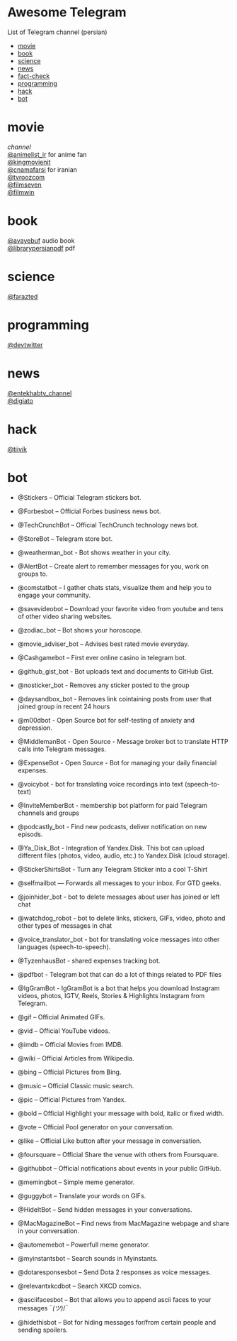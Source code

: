 
# Awesome Telegram
List of Telegram channel  (persian)
+ [movie](#movie)
+ [book](#book)
+ [science](#science)
+ [news](#news)
+ [fact-check](#fact-check)
+ [programming](#programming) 
+ [hack](#hack)
+ [bot](#bot)

# movie 
 _channel_  
[@animelist_ir](https://t.me/animelist_ir) for anime fan   
[@kingmovienit](https://t.me/kingmovienit)  
[@cnamafarsi](https://t.me/cnamafarsi) for iranian  
[@tvroozcom](https://t.me/tvroozcom)  
[@filmseven](https://t.me/filmseven)  
[@filmwin](https://t.me/filmwin)  
# book
[@avayebuf](https://t.me/AVAYEBUF) audio book  
[@librarypersianpdf](https://t.me/librarypersianpdf) pdf  
# science
[@farazted](https://t.me/farazted)
# programming
[@devtwitter](https://t.me/devtwitter)
# news
[@entekhabtv_channel](https://t.me/entekhabtv_channel)  
[@digiato](https://t.me/digiato)
# hack
[@tiivik](https://t.me/tiivik)  
# bot
+ @Stickers – Official Telegram stickers bot.
+ @Forbesbot – Official Forbes business news bot.
+ @TechCrunchBot – Official TechCrunch technology news bot.
+ @StoreBot – Telegram store bot.
+ @weatherman_bot - Bot shows weather in your city.
+ @AlertBot – Create alert to remember messages for you, work on groups to.
+ @comstatbot – I gather chats stats, visualize them and help you to engage your community.
+ @savevideobot – Download your favorite video from youtube and tens of other video sharing websites.
+ @zodiac_bot – Bot shows your horoscope.
+ @movie_adviser_bot – Advises best rated movie everyday.
+ @Cashgamebot – First ever online casino in telegram bot.
+ @github_gist_bot - Bot uploads text and documents to GitHub Gist.
+ @nosticker_bot - Removes any sticker posted to the group
+ @daysandbox_bot - Removes link cointaining posts from user that joined group in recent 24 hours
+ @m00dbot - Open Source bot for self-testing of anxiety and depression.
+ @MiddlemanBot - Open Source - Message broker bot to translate HTTP calls into Telegram messages.
+ @ExpenseBot - Open Source - Bot for managing your daily financial expenses.
+ @voicybot - bot for translating voice recordings into text (speech-to-text)
+ @InviteMemberBot - membership bot platform for paid Telegram channels and groups
+ @podcastly_bot - Find new podcasts, deliver notification on new episods.
+ @Ya_Disk_Bot - Integration of Yandex.Disk. This bot can upload different files (photos, video, audio, etc.) to Yandex.Disk (cloud storage).
+ @StickerShirtsBot - Turn any Telegram Sticker into a cool T-Shirt
+ @selfmailbot — Forwards all messages to your inbox. For GTD geeks.
+ @joinhider_bot - bot to delete messages about user has joined or left chat
+ @watchdog_robot - bot to delete links, stickers, GIFs, video, photo and other types of messages in chat
+ @voice_translator_bot - bot for translating voice messages into other languages (speech-to-speech).
+ @TyzenhausBot - shared expenses tracking bot.
+ @pdfbot - Telegram bot that can do a lot of things related to PDF files
+ @IgGramBot - IgGramBot is a bot that helps you download Instagram videos, photos, IGTV, Reels, Stories & Highlights Instagram from Telegram.

+ @gif – Official Animated GIFs.
+ @vid – Official YouTube videos.
+ @imdb – Official Movies from IMDB.
+ @wiki – Official Articles from Wikipedia.
+ @bing – Official Pictures from Bing.
+ @music – Official Classic music search.
+ @pic – Official Pictures from Yandex.
+ @bold – Official Highlight your message with bold, italic or fixed width.
+ @vote – Official Pool generator on your conversation.
+ @like – Official Like button after your message in conversation.
+ @foursquare – Official Share the venue with others from Foursquare.
+ @githubbot – Official notifications about events in your public GitHub.
+ @memingbot – Simple meme generator.
+ @guggybot – Translate your words on GIFs.
+ @HideItBot – Send hidden messages in your conversations.
+ @MacMagazineBot – Find news from MacMagazine webpage and share in your conversation.
+ @automemebot – Powerfull meme generator.
+ @myinstantsbot – Search sounds in Myinstants.
+ @dotaresponsesbot – Send Dota 2 responses as voice messages.
+ @relevantxkcdbot – Search XKCD comics.
+ @asciifacesbot – Bot that allows you to append ascii faces to your messages ¯_(ツ)_/¯
+ @hidethisbot – Bot for hiding messages for/from certain people and sending spoilers.